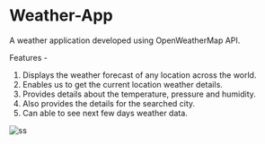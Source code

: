 # Weather-App

A weather application developed using OpenWeatherMap API.



Features -
1) Displays the weather forecast of any location across the world.
2) Enables us to get the current location weather details.
3) Provides details about the temperature, pressure and humidity.
4) Also provides the details for the searched city.
5) Can able to see next few days weather data.


![ss](https://user-images.githubusercontent.com/61578641/154924393-b53d0aba-0053-4a35-a441-056e4660bd56.png)
